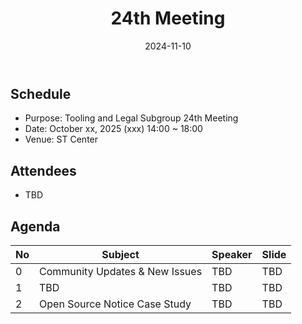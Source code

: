 ﻿---
title: "24th Meeting"
linkTitle: "24th Meeting"
weight: 7
date: 2024-11-10
type: docs
description: Tooling & Legal Subgroup 24th Meeting
---

## Schedule
* Purpose: Tooling and Legal Subgroup 24th Meeting
* Date: October xx, 2025 (xxx) 14:00 ~ 18:00
* Venue: ST Center

## Attendees
* TBD

## Agenda
| No | Subject           | Speaker | Slide |
|----|-----------------|------|------|
| 0  | Community Updates & New Issues | TBD | TBD |
| 1  | TBD | TBD | TBD |
| 2  | Open Source Notice Case Study | TBD | TBD |

<!--

## Attendees

## Meeting Minutes

## Photo Gallery

<div ><span class="image fit">
</span></div> -->